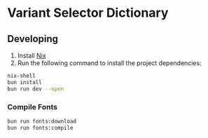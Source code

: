 # Variant Selector Dictionary

## Developing

1. Install [Nix](https://nixos.org/download)
2. Run the following command to install the project dependencies:
```bash
nix-shell
bun install
bun run dev --open
```

### Compile Fonts

```bash
bun run fonts:download
bun run fonts:compile
```
